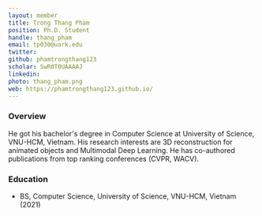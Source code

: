 ```yaml
---
layout: member
title: Trong Thang Pham
position: Ph.D. Student
handle: thang_pham
email: tp030@uark.edu
twitter:
github: phamtrongthang123
scholar: SwR0T0UAAAAJ
linkedin: 
photo: thang_pham.png
web: https://phamtrongthang123.github.io/
---
```


### Overview
He got his bachelor's degree in Computer Science at University of Science, VNU-HCM, Vietnam. His research interests are 3D reconstruction for animated objects and Multimodal Deep Learning. He has co-authored publications from top ranking conferences (CVPR, WACV).

### Education
- BS, Computer Science, University of Science, VNU-HCM, Vietnam (2021)